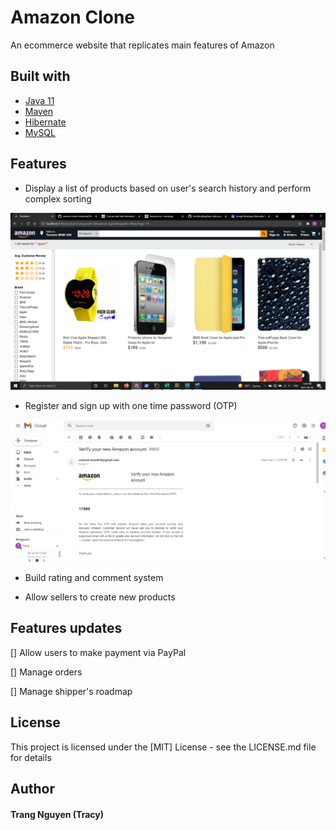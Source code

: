 # Amazon Clone

An ecommerce website that replicates main features of Amazon

## Built with
* [Java 11](https://www.java.com/en/)
* [Maven](https://maven.apache.org/)
* [Hibernate](https://hibernate.org/orm/releases/)
* [MySQL](https://www.mysql.com/)



## Features
* Display a list of products based on user's search history and perform complex sorting
<img src="https://github.com/trangntt-016/amazon-clone/blob/master/demo/productlisting.png">

* Register and sign up with one time password (OTP)
<img src="https://github.com/trangntt-016/amazon-clone/blob/master/demo/OTPPassword.png">

* Build rating and comment system

* Allow sellers to create new products



## Features updates

[] Allow users to make payment via PayPal

[] Manage orders

[] Manage shipper's roadmap


## License

This project is licensed under the [MIT] License - see the LICENSE.md file for details

## Author
#### Trang Nguyen (Tracy)

